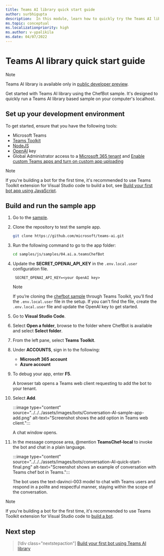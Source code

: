 ```yaml
---
title: Teams AI library quick start guide
author: surbhigupta
description:  In this module, learn how to quickly try the Teams AI library.
ms.topic: conceptual
ms.localizationpriority: high
ms.author: v-ypalikila
ms.date: 04/07/2022
---
```


# Teams AI library quick start guide

> [!NOTE]
>
> Teams AI library is available only in [public developer preview](~/resources/dev-preview/developer-preview-intro.md).

Get started with Teams AI library using the ChefBot sample. It's designed to quickly run a Teams AI library based sample on your computer's localhost.

## Set up your development environment

To get started, ensure that you have the following tools:

* Microsoft Teams
* [Teams Toolkit](../../../toolkit/install-Teams-Toolkit.md)
* [NodeJS](https://nodejs.org/en/)
* [OpenAI](https://openai.com/api/) key
* Global Administrator access to a [Microsoft 365 tenant](https://developer.microsoft.com/microsoft-365/dev-program?ocid=MSlearn&WT.mc_id=m365-16105-cxa) and [Enable custom Teams apps and turn on custom app uploading](../../../concepts/build-and-test/prepare-your-o365-tenant.md#enable-custom-teams-apps-and-turn-on-custom-app-uploading)

> [!NOTE]
> If you're building a bot for the first time, it's recommended to use Teams Toolkit extension for Visual Studio code to build a bot, see [Build your first bot app using JavaScript](../../../sbs-gs-bot.yml).

## Build and run the sample app

1. Go to the [sample](https://github.com/microsoft/teams-ai/tree/main/js/samples).

1. Clone the repository to test the sample app.

   ```bash
   git clone https://github.com/microsoft/teams-ai.git
   ```

1. Run the following command to go to the app folder:

   ```bash
   cd samples/js/samples/04.ai.a.teamsChefBot
   ```

1. Update the **SECRET_OPENAI_API_KEY** in the `.env.local.user` configuration file.

   ```text
    SECRET_OPENAI_API_KEY=<your OpenAI key>
   ```

   > [!NOTE]
   > If you’re cloning the [chefbot sample](https://github.com/microsoft/teams-ai/tree/main/js/samples) through Teams Toolkit, you’ll find the `.env.local.user` file in the setup. If you can't find the file, create the `.env.local.user` file and update the OpenAI key to get started.

1. Go to **Visual Studio Code**.

1. Select **Open a folder**, browse to the folder where ChefBot is available and select **Select folder**.

1. From the left pane, select **Teams Toolkit**.

1. Under **ACCOUNTS**, sign in to the following:
   * **Microsoft 365 account**
   * **Azure account**

1. To debug your app, enter **F5**.

   A browser tab opens a Teams web client requesting to add the bot to your tenant.

1. Select **Add**.

   :::image type="content" source="../../../assets/images/bots/Conversation-AI-sample-app-add.png" alt-text="Screenshot shows the add option in Teams web client.":::

   A chat window opens.

1. In the message compose area, @mention **TeamsChef-local** to invoke the bot and chat in a plain language.

   :::image type="content" source="../../../assets/images/bots/conversation-AI-quick-start-final.png" alt-text="Screenshot shows an example of conversation with Teams chef bot in Teams.":::

   The bot uses the text-davinci-003 model to chat with Teams users and respond in a polite and respectful manner, staying within the scope of the conversation.

> [!NOTE]
> If you're building a bot for the first time, it's recommended to use Teams Toolkit extension for Visual Studio code to [build a bot](../../../sbs-gs-bot.yml).

## Next step

> [!div class="nextstepaction"]
> [Build your first bot using Teams AI library](../../../sbs-botbuilder-conversation-AI.yml)
